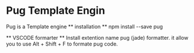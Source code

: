 # Pug Template Engin
Pug is a Template engine
** installation **
    npm install --save pug

** VSCODE formarter **
    Install extention name pug (jade) formatter. it allow you to use Alt + Shift + F to formate pug code.